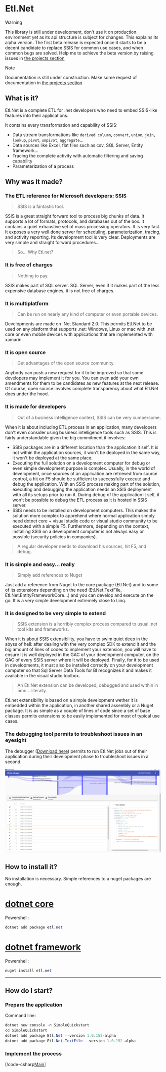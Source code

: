 # Etl.Net

> [!WARNING]
> This library is still under development, don't use it on production environment yet as its api structure is subject for changes. This explains its alpha version.
> The first beta release is expected once it starts to be a decent candidate to replace SSIS for common use cases, and when common bugs are solved. Help me to achieve the beta version by raising issues in [the projects section](https://github.com/paillave/Etl.Net/projects)

> [!NOTE]
> Documentation is still under construction. Make some request of documentation in [the projects section](https://github.com/paillave/Etl.Net/projects)

## What is it?

Etl.Net is a complete ETL for .net developers who need to embed SSIS-like features into their applications.

It contains every transformation and capability of SSIS:

- Data stream transformations like `derived column`, `convert`, `union`, `join`, `lookup`, `pivot`, `unpivot`, `aggregate`...
- Data sources like Excel, flat files such as csv, SQL Server, Entity framework...
- Tracing the complete activity with automatic filtering and saving capability
- Parameterization of a process

## Why was it made?

### The ETL reference for Microsoft developers: SSIS

> SSIS is a fantastic tool.

SSIS is a great straight forward tool to process big chunks of data. It supports a lot of formats, protocols, and databases out of the box. It contains a quiet exhaustive set of mass processing operators. It is very fast. It exposes a very well done server for scheduling, parameterization, tracing, and activity reporting. Its development tool is very clear. Deployments are very simple and straight forward procedures...

> So... Why Etl.net?

### It is free of charges

> Nothing to pay.

SSIS makes part of SQL server. SQL Server, even if it makes part of the less expensive database engines, it is not free of charges.

### It is multiplatform

> Can be run on nearly any kind of computer or even portable devices.

Developments are made on .Net Standard 2.0. This permits Etl.Net to be used on any platform that supports .net: Windows, Linux or mac with .net core or even mobile devices with applications that are implemented with xamarin.

### It is open source

> Get advantages of the open source community.

Anybody can push a new request for it to be improved so that some developers may implement it for you. You can even add your own amendments for them to be candidates as new features at the next release. Of course, open source involves complete transparency about what Etl.Net does under the hood.

### It is made for developers

> Out of a business intelligence context, SSIS can be very cumbersome.

When it is about including ETL process in an application, many developers don't even consider using business intelligence tools such as SSIS. This is fairly understandable given the big commitment it involves:

- SSIS packages are in a different location than the application it self. It is not within the application sources, it won't be deployed in the same way, it won't be deployed at the same place.
- Executing the full solution on a development computer for debug or even simple development purpose is complex. Usually, in the world of development, once sources of an application are retrieved from source control, a hit on F5 should be sufficient to successfully execute and debug the application. With an SSIS process making part of the solution, executing and debugging the application needs an SSIS deployment with all its setups prior to run it. During debug of the application it self, it won't be possible to debug the ETL process as it is hosted in SSIS server.
- SSIS needs to be installed on development computers. This makes the solution more complex to apprehend where normal application simply need dotnet core + visual studio code or visual studio community to be executed with a simple F5. Furthermore, depending on the context, installing SSIS on a development computer is not always easy or possible (security policies in companies).

> A regular developer needs to download his sources, hit F5, and debug.

### It is simple and easy... really

> Simply add references to Nuget

Just add a reference from Nuget to the core package (Etl.Net) and to some of its extensions depending on the need (Etl.Net.TextFile, Etl.Net.EntityFrameworkCore...) and you can develop and execute on the go. It is a very simple development extremely close to Linq.

### It is designed to be very simple to extend

> SSIS extension is a horribly complex process compared to usual .net tool kits and frameworks.

When it is about SSIS extensibility, you have to swim quiet deep in the abyss of hell: after dealing with the very complex SDK to extend it and the big amount of lines of codes to implement your extension, you will have to ensure it is well deployed in the GAC of your development computer, on the GAC of every SSIS server where it will be deployed. Finally, for it to be used in developments, it must also be installed correctly on your development computer so that Sql Server Data Tools for BI recognizes it and makes it available in the visual studio toolbox.

> An Etl.Net extension can be developed, debugged and used within in 5mn... literally.

Etl.net extensibility is based on a simple development wether it is embedded within the application, in another shared assembly or a Nuget package. It is as simple as a couple of lines of code since a set of base classes permits extensions to be easily implemented for most of typical use cases.

### The debugging tool permits to troubleshoot issues in an eyesight

The debugger ([Download here](https://github.com/paillave/Etl.Net-Debugger/releases)) permits to run Etl.Net jobs out of their application during their development phase to troubleshoot issues in a second.

![Debugger](debugger/README/Capture8.PNG "Debugger")

## How to install it?

No installation is necessary. Simple references to a nuget packages are enough.

# [dotnet core](#tab/dotnetcore)

Powershell:

```powershell
dotnet add package etl.net
```

# [dotnet framework](#tab/dotnetframework)

Powershell:

```powershell
nuget install etl.net
```

***

## How do I start?

### Prepare the application

Command line:

```powershell
dotnet new console -n SimpleQuickstart
cd SimpleQuickstart
dotnet add package Etl.Net --version 1.0.152-alpha
dotnet add package Etl.Net.TextFile --version 1.0.152-alpha
```

### Implement the process

[!code-csharp[Main](../src/Samples/SimpleQuickstart/Program.cs)]
